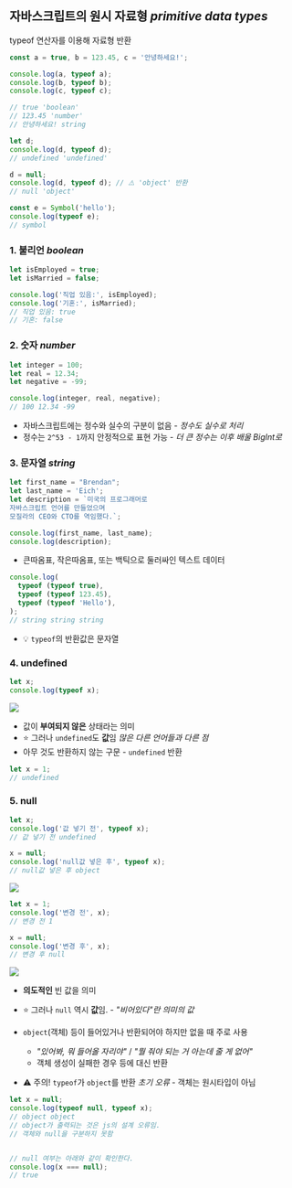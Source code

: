 ## 자바스크립트의 **원시 자료형** *primitive data types*



typeof 연산자를 이용해 자료형 반환

```javascript
const a = true, b = 123.45, c = '안녕하세요!';

console.log(a, typeof a);
console.log(b, typeof b);
console.log(c, typeof c); 

// true 'boolean'
// 123.45 'number'
// 안녕하세요! string
```



```javascript
let d;
console.log(d, typeof d);
// undefined 'undefined'

d = null;
console.log(d, typeof d); // ⚠️ 'object' 반환
// null 'object'

const e = Symbol('hello');
console.log(typeof e);
// symbol
```



### 1. 불리언 *boolean*

```javascript
let isEmployed = true;
let isMarried = false;

console.log('직업 있음:', isEmployed);
console.log('기혼:', isMarried); 
// 직업 있음: true
// 기혼: false
```



### 2. 숫자 *number*

```javascript
let integer = 100;
let real = 12.34;
let negative = -99;

console.log(integer, real, negative); 
// 100 12.34 -99
```

- 자바스크립트에는 정수와 실수의 구분이 없음 - *정수도 실수로 처리*
- 정수는 `2^53 - 1`까지 안정적으로 표현 가능 - *더 큰 정수는 이후 배울 BigInt로*



### 3. 문자열 *string*

```javascript
let first_name = "Brendan";
let last_name = 'Eich';
let description = `미국의 프로그래머로
자바스크립트 언어를 만들었으며
모질라의 CEO와 CTO를 역임했다.`;

console.log(first_name, last_name);
console.log(description); 
```

- 큰따옴표, 작은따옴표, 또는 백틱으로 둘러싸인 텍스트 데이터

```javascript
console.log(
  typeof (typeof true),
  typeof (typeof 123.45),
  typeof (typeof 'Hello'),
); 
// string string string
```

- 💡 `typeof`의 반환값은 문자열



### 4. undefined

```javascript
let x;
console.log(typeof x);
```

![](C:\Users\justi\AppData\Roaming\marktext\images\2023-01-12-20-24-52-image.png)

- 값이 **부여되지 않은** 상태라는 의미
- ⭐️ 그러나 `undefined`도 **값**임 *많은 다른 언어들과 다른 점*
- 아무 것도 반환하지 않는 구문 - `undefined` 반환

```javascript
let x = 1;
// undefined
```



### 5. null

```javascript
let x;
console.log('값 넣기 전', typeof x);
// 값 넣기 전 undefined

x = null;
console.log('null값 넣은 후', typeof x);
// null값 넣은 후 object

```

![](C:\Users\justi\AppData\Roaming\marktext\images\2023-01-12-20-27-15-image.png)

```javascript
let x = 1;
console.log('변경 전', x);
// 변경 전 1

x = null;
console.log('변경 후', x);
// 변경 후 null
```

![](C:\Users\justi\AppData\Roaming\marktext\images\2023-01-12-20-28-22-image.png)

- **의도적인** 빈 값을 의미

- ⭐️ 그러나 `null` 역시 **값**임. - *"비어있다"란 의미의 값*

- `object`(객체) 등이 들어있거나 반환되어야 하지만 없을 때 주로 사용
  
  - *"있어봐, 뭐 들어올 자리야"* / *"뭘 줘야 되는 거 아는데 줄 게 없어"*
  - 객체 생성이 실패한 경우 등에 대신 반환

- ⚠️ 주의! `typeof`가 `object`를 반환 *초기 오류* - 객체는 원시타입이 아님

```javascript
let x = null;
console.log(typeof null, typeof x); 
// object object
// object가 출력되는 것은 js의 설계 오류임.
// 객체와 null을 구분하지 못함 


// null 여부는 아래와 같이 확인한다. 
console.log(x === null);
// true
```


